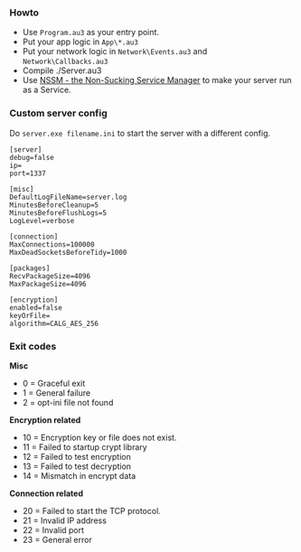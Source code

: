 ### Howto

* Use `Program.au3` as your entry point.
* Put your app logic in `App\*.au3`
* Put your network logic in `Network\Events.au3` and `Network\Callbacks.au3`
* Compile ./Server.au3
* Use [NSSM - the Non-Sucking Service Manager](https://nssm.cc/) to make your server run as a Service.


### Custom server config

Do `server.exe filename.ini` to start the server with a different config.

```
[server]
debug=false
ip=
port=1337

[misc]
DefaultLogFileName=server.log
MinutesBeforeCleanup=5
MinutesBeforeFlushLogs=5
LogLevel=verbose

[connection]
MaxConnections=100000
MaxDeadSocketsBeforeTidy=1000

[packages]
RecvPackageSize=4096
MaxPackageSize=4096

[encryption]
enabled=false
keyOrFile=
algorithm=CALG_AES_256
```

### Exit codes

**Misc**
* 0 = Graceful exit
* 1 = General failure
* 2 = opt-ini file not found

**Encryption related**
* 10 = Encryption key or file does not exist.
* 11 = Failed to startup crypt library
* 12 = Failed to test encryption
* 13 = Failed to test decryption
* 14 = Mismatch in encrypt data

**Connection related**
* 20 = Failed to start the TCP protocol.
* 21 = Invalid IP address
* 22 = Invalid port
* 23 = General error
